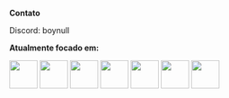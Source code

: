 **Contato**

Discord: boynull

**Atualmente focado em:**
<div style="display: inline">
  <a href="https://nodejs.org"><img width='50' height='50' src="https://cdn.jsdelivr.net/gh/devicons/devicon/icons/nodejs/nodejs-original.svg" /></a>
  <a href="https://vuejs.org"><img width='50' height='50' src="https://cdn.jsdelivr.net/gh/devicons/devicon/icons/vuejs/vuejs-original.svg" /></a>
  <a href="https://discord.js.org"><img width='50' height='50'src="https://cdn.jsdelivr.net/gh/devicons/devicon/icons/discordjs/discordjs-original.svg" /></a>
  <a href="https://developer.mozilla.org/en-US/docs/Web/JavaScript"><img width='50' height='50' src="https://cdn.jsdelivr.net/gh/devicons/devicon/icons/javascript/javascript-original.svg" /></a>
  <a href="https://www.w3schools.com/css/"><img width='50' height='50' src="https://cdn.jsdelivr.net/gh/devicons/devicon/icons/css3/css3-original.svg" /></a>
  <a href="https://www.w3.org/html/"><img width='50' height='50' src="https://cdn.jsdelivr.net/gh/devicons/devicon/icons/html5/html5-original.svg" /></a>
  <a href="https://www.lua.org/portugues.html"><img width='50' height='50' src="https://cdn.jsdelivr.net/gh/devicons/devicon/icons/lua/lua-original.svg" /></a>
</div>
<!--
**beoipisilon/beoipisilon** is a ✨ _special_ ✨ repository because its `README.md` (this file) appears on your GitHub profile.

Here are some ideas to get you started:

- 🔭 I’m currently working on ...
- 🌱 I’m currently learning ...
- 👯 I’m looking to collaborate on ...
- 🤔 I’m looking for help with ...
- 💬 Ask me about ...
- 📫 How to reach me: ...
- 😄 Pronouns: ...
- ⚡ Fun fact: ...
-->
